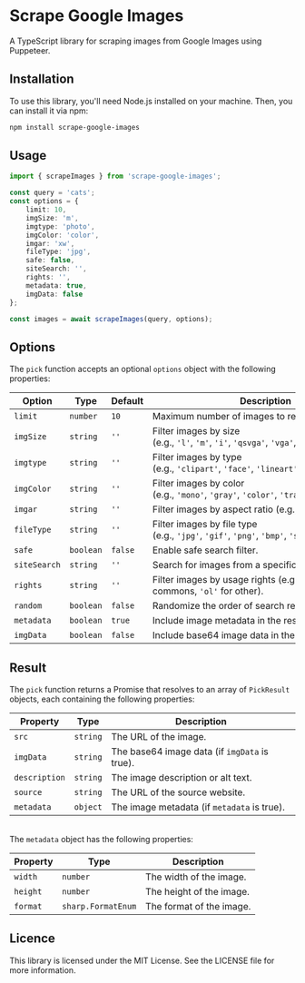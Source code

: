 # Scrape Google Images

A TypeScript library for scraping images from Google Images using Puppeteer.

## Installation

To use this library, you'll need Node.js installed on your machine. Then, you can install it via npm:

```bash
npm install scrape-google-images
```

## Usage
```typescript
import { scrapeImages } from 'scrape-google-images';

const query = 'cats';
const options = {
    limit: 10,
    imgSize: 'm',
    imgtype: 'photo',
    imgColor: 'color',
    imgar: 'xw',
    fileType: 'jpg',
    safe: false,
    siteSearch: '',
    rights: '',
    metadata: true,
    imgData: false
};

const images = await scrapeImages(query, options);
```


## Options 
The `pick` function accepts an optional `options` object with the following properties:

| Option       | Type      | Default | Description                                                                               |
| ------------ | --------- | ------- | ----------------------------------------------------------------------------------------- |
| `limit`      | `number`  | `10`    | Maximum number of images to retrieve. (max: 100)                                          |
| `imgSize`    | `string`  | `''`    | Filter images by size (e.g., `'l'`, `'m'`, `'i'`, `'qsvga'`, `'vga'`, `'svga'`, `'xga'`). |
| `imgtype`    | `string`  | `''`    | Filter images by type (e.g., `'clipart'`, `'face'`, `'lineart'`, `'stock'`, `'photo'`).   |
| `imgColor`   | `string`  | `''`    | Filter images by color (e.g., `'mono'`, `'gray'`, `'color'`, `'trans'`).                  |
| `imgar`      | `string`  | `''`    | Filter images by aspect ratio (e.g., `'t'`, `'s'`, `'w'`, `'xw'`)                         |
| `fileType`   | `string`  | `''`    | Filter images by file type (e.g., `'jpg'`, `'gif'`, `'png'`, `'bmp'`, `'svg'`, `'webp'`). |
| `safe`       | `boolean` | `false` | Enable safe search filter.                                                                |
| `siteSearch` | `string`  | `''`    | Search for images from a specific website.                                                |
| `rights`     | `string`  | `''`    | Filter images by usage rights (e.g., `'cl'` for creative commons, `'ol'` for other).      |
| `random`     | `boolean` | `false` | Randomize the order of search results.                                                    |
| `metadata`   | `boolean` | `true`  | Include image metadata in the results.                                                    |
| `imgData`    | `boolean` | `false` | Include base64 image data in the results.                                                 |


## Result 

The `pick` function returns a Promise that resolves to an array of `PickResult` objects, each containing the following properties:

| Property      | Type     | Description                                   |
| ------------- | -------- | --------------------------------------------- |
| `src`         | `string` | The URL of the image.                         |
| `imgData`     | `string` | The base64 image data (if `imgData` is true). |
| `description` | `string` | The image description or alt text.            |
| `source`      | `string` | The URL of the source website.                |
| `metadata`    | `object` | The image metadata (if `metadata` is true).   |

\
The `metadata` object has the following properties:

| Property | Type               | Description              |
| -------- | ------------------ | ------------------------ |
| `width`  | `number`           | The width of the image.  |
| `height` | `number`           | The height of the image. |
| `format` | `sharp.FormatEnum` | The format of the image. |


## Licence
This library is licensed under the MIT License. See the LICENSE file for more information.
